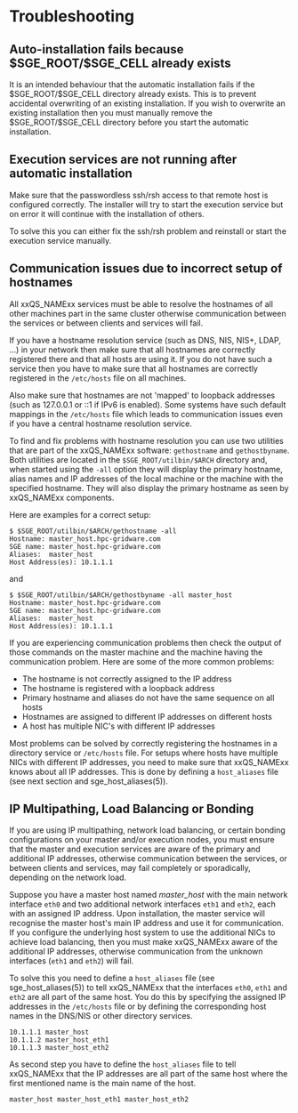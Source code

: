 # Troubleshooting

## Auto-installation fails because \$SGE_ROOT/\$SGE_CELL already exists

It is an intended behaviour that the automatic installation fails if the \$SGE_ROOT/\$SGE_CELL directory already exists. This is to prevent accidental overwriting of an existing installation. If you wish to overwrite an existing installation then you must manually remove the \$SGE_ROOT/\$SGE_CELL directory before you start the automatic installation.

## Execution services are not running after automatic installation

Make sure that the passwordless ssh/rsh access to that remote host is configured correctly. The installer will try to start the execution service but on error it will continue with the installation of others. 

To solve this you can either fix the ssh/rsh problem and reinstall or start the execution service manually.

## Communication issues due to incorrect setup of hostnames

All xxQS_NAMExx services must be able to resolve the hostnames of all other machines part in the same cluster otherwise communication between the services or between clients and services will fail.

If you have a hostname resolution service (such as DNS, NIS, NIS+, LDAP, ...) in your network then make sure that all hostnames are correctly registered there and that all hosts are using it. If you do not have such a service then you have to make sure that all hostnames are correctly registered in the `/etc/hosts` file on all machines.

Also make sure that hostnames are not 'mapped' to loopback addresses (such as 127.0.0.1 or ::1 if IPv6 is enabled). Some systems have such default mappings in the `/etc/hosts` file which leads to communication issues even if you have a central hostname resolution service. 

To find and fix problems with hostname resolution you can use two utilities that are part of the xxQS_NAMExx software: `gethostname` and `gethostbyname`. Both utilities are located in the `$SGE_ROOT/utilbin/$ARCH` directory and, when started using the `-all` option they will display the primary hostname, alias names and IP addresses of the local machine or the machine with the specified hostname. They will also display the primary hostname as seen by xxQS_NAMExx components.

Here are examples for a correct setup:

```
$ $SGE_ROOT/utilbin/$ARCH/gethostname -all
Hostname: master_host.hpc-gridware.com
SGE name: master_host.hpc-gridware.com
Aliases:  master_host
Host Address(es): 10.1.1.1
```

and 

```
$ $SGE_ROOT/utilbin/$ARCH/gethostbyname -all master_host
Hostname: master_host.hpc-gridware.com
SGE name: master_host.hpc-gridware.com
Aliases:  master_host 
Host Address(es): 10.1.1.1
```

If you are experiencing communication problems then check the output of those commands on the master machine and the machine having the communication problem. Here are some of the more common problems:

* The hostname is not correctly assigned to the IP address
* The hostname is registered with a loopback address
* Primary hostname and aliases do not have the same sequence on all hosts
* Hostnames are assigned to different IP addresses on different hosts
* A host has multiple NIC's with different IP addresses

Most problems can be solved by correctly registering the hostnames in a directory service or `/etc/hosts` file. For setups where hosts have multiple NICs with different IP addresses, you need to make sure that xxQS_NAMExx knows about all IP addresses. This is done by defining a `host_aliases` file (see next section and sge_host_aliases(5)).

## IP Multipathing, Load Balancing or Bonding

If you are using IP multipathing, network load balancing, or certain bonding configurations on your master and/or execution nodes, you must ensure that the master and execution services are aware of the primary and additional IP addresses, otherwise communication between the services, or between clients and services, may fail completely or sporadically, depending on the network load.

Suppose you have a master host named *master_host* with the main network interface `eth0` and two additional network interfaces `eth1` and `eth2`, each with an assigned IP address. Upon installation, the master service will recognise the master host's main IP address and use it for communication. If you configure the underlying host system to use the additional NICs to achieve load balancing, then you must make xxQS_NAMExx aware of the additional IP addresses, otherwise communication from the unknown interfaces (`eth1` and `eth2`) will fail.

To solve this you need to define a `host_aliases` file (see sge_host_aliases(5)) to tell xxQS_NAMExx that the interfaces `eth0`, `eth1` and `eth2` are all part of the same host. You do this by specifying the assigned IP addresses in the `/etc/hosts` file or by defining the corresponding host names in the DNS/NIS or other directory services. 

```
10.1.1.1 master_host
10.1.1.2 master_host_eth1
10.1.1.3 master_host_eth2
```

As second step you have to define the `host_aliases` file to tell xxQS_NAMExx that the IP addresses are all part of the same host where the first mentioned name is the main name of the host.

```
master_host master_host_eth1 master_host_eth2
```

[//]: # (Eeach file has to end with two empty lines)

